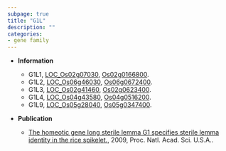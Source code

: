 ```yaml
---
subpage: true
title: "G1L"
description: ""
categories:
- gene family
---
```


* **Information**  
    + G1L1, [LOC_Os02g07030](http://rice.plantbiology.msu.edu/cgi-bin/ORF_infopage.cgi?orf=LOC_Os02g07030), [Os02g0166800](http://rapdb.dna.affrc.go.jp/viewer/gbrowse_details/irgsp1?name=Os02g0166800).
    + G1L2, [LOC_Os06g46030](http://rice.plantbiology.msu.edu/cgi-bin/ORF_infopage.cgi?orf=LOC_Os06g46030), [Os06g0672400](http://rapdb.dna.affrc.go.jp/viewer/gbrowse_details/irgsp1?name=Os06g0672400).
    + G1L3, [LOC_Os02g41460](http://rice.plantbiology.msu.edu/cgi-bin/ORF_infopage.cgi?orf=LOC_Os02g41460), [Os02g0623400](http://rapdb.dna.affrc.go.jp/viewer/gbrowse_details/irgsp1?name=Os02g0623400).
    + G1L4, [LOC_Os04g43580](http://rice.plantbiology.msu.edu/cgi-bin/ORF_infopage.cgi?orf=LOC_Os04g43580), [Os04g0516200](http://rapdb.dna.affrc.go.jp/viewer/gbrowse_details/irgsp1?name=Os04g0516200).
    + G1L9, [LOC_Os05g28040](http://rice.plantbiology.msu.edu/cgi-bin/ORF_infopage.cgi?orf=LOC_Os05g28040), [Os05g0347400](http://rapdb.dna.affrc.go.jp/viewer/gbrowse_details/irgsp1?name=Os05g0347400).

* **Publication**  
    + [The homeotic gene long sterile lemma G1 specifies sterile lemma identity in the rice spikelet.](http://www.ncbi.nlm.nih.gov/pubmed?term=The+homeotic+gene+long+sterile+lemma+G1+specifies+sterile+lemma+identity+in+the+rice+spikelet.%5BTitle%5D), 2009, Proc. Natl. Acad. Sci. U.S.A..


